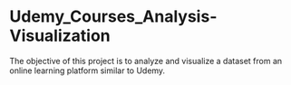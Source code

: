 # Udemy_Courses_Analysis-Visualization
The objective of this project is to analyze and visualize a dataset from an online learning platform similar to Udemy. 
